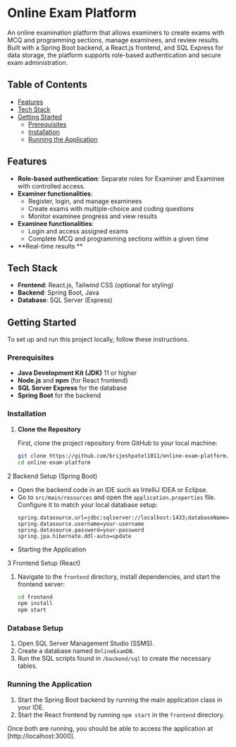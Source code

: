 # Online Exam Platform

An online examination platform that allows examiners to create exams with MCQ and programming sections, manage examinees, and review results. Built with a Spring Boot backend, a React.js frontend, and SQL Express for data storage, the platform supports role-based authentication and secure exam administration.

## Table of Contents

- [Features](#features)
- [Tech Stack](#tech-stack)
- [Getting Started](#getting-started)
  - [Prerequisites](#prerequisites)
  - [Installation](#installation)
  - [Running the Application](#running-the-application)


## Features

- **Role-based authentication**: Separate roles for Examiner and Examinee with controlled access.
- **Examiner functionalities**:
  - Register, login, and manage examinees
  - Create exams with multiple-choice and coding questions
  - Monitor examinee progress and view results
- **Examinee functionalities**:
  - Login and access assigned exams
  - Complete MCQ and programming sections within a given time
- **Real-time results **

## Tech Stack

- **Frontend**: React.js, Tailwind CSS (optional for styling)
- **Backend**: Spring Boot, Java
- **Database**: SQL Server (Express)

## Getting Started

To set up and run this project locally, follow these instructions.

### Prerequisites

- **Java Development Kit (JDK)** 11 or higher
- **Node.js** and **npm** (for React frontend)
- **SQL Server Express** for the database
- **Spring Boot** for the backend

### Installation

1. **Clone the Repository**

   First, clone the project repository from GitHub to your local machine:

   ```bash
   git clone https://github.com/brijeshpatel1011/online-exam-platform.git
   cd online-exam-platform

2 Backend Setup (Spring Boot)

- Open the backend code in an IDE such as IntelliJ IDEA or Eclipse.
-  Go to `src/main/resources` and open the `application.properties` file. Configure it to match your local database setup:
   ```properties
   spring.datasource.url=jdbc:sqlserver://localhost:1433;databaseName=OnlineExamDB
   spring.datasource.username=your-username
   spring.datasource.password=your-password
   spring.jpa.hibernate.ddl-auto=update
   
- Starting the Application


3 Frontend Setup (React)

1. Navigate to the `frontend` directory, install dependencies, and start the frontend server:
   ```bash
   cd frontend
   npm install
   npm start

  ### Database Setup

1. Open SQL Server Management Studio (SSMS).
2. Create a database named `OnlineExamDB`.
3. Run the SQL scripts found in `/backend/sql` to create the necessary tables.

### Running the Application

1. Start the Spring Boot backend by running the main application class in your IDE.
2. Start the React frontend by running `npm start` in the `frontend` directory.

Once both are running, you should be able to access the application at [http://localhost:3000].


